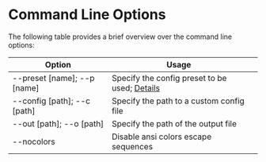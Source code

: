 # Command Line Options

The following table provides a brief overview over the command line options:

| Option                        | Usage                                                       |   |
| ----------------------------- | ----------------------------------------------------------- | - |
| --preset \[name]; --p \[name] | Specify the config preset to be used; [Details](presets.md) |   |
| --config \[path]; --c \[path] | Specify the path to a custom config file                    |   |
| --out \[path]; --o \[path]    | Specify the path of the output file                         |   |
| --nocolors                    | Disable ansi colors escape sequences                        |   |
